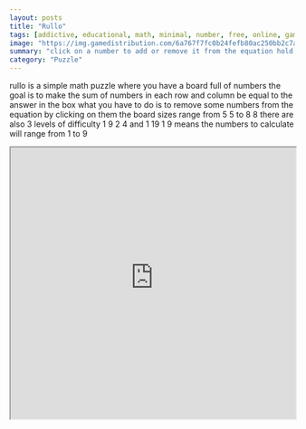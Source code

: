 ```yaml
---
layout: posts
title: "Rullo"
tags: [addictive, educational, math, minimal, number, free, online, games, oyna, game, free, games, play, play, games]
image: "https://img.gamedistribution.com/6a767f7fc0b24fefb80ac250bb2c7af3-512x384.jpeg"
summary: "click on a number to add or remove it from the equation hold a number for a while to lock it hold it again to unlock click on a glowing answer box to lock all numbers that belongs to its row or column make the sum of numbers in each row and column be equal to the answer in the box  free online games oyna game free games play play games"
category: "Puzzle"
---
```


rullo is a simple math puzzle where you have a board full of numbers the goal is to make the sum of numbers in each row and column be equal to the answer in the box what you have to do is to remove some numbers from the equation by clicking on them the board sizes range from 5 5 to 8 8 there are also 3 levels of difficulty 1 9 2 4 and 1 19 1 9 means the numbers to calculate will range from 1 to 9

<iframe width="100%" height="480px;" src="https://html5.gamedistribution.com/6a767f7fc0b24fefb80ac250bb2c7af3/"></iframe>